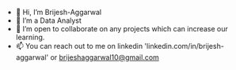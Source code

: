 - 👋 Hi, I’m Brijesh-Aggarwal
- 👀 I’m a Data Analyst
- 💞️ I’m open to collaborate on any projects which can increase our learning.
- 📫 You can reach out to me on linkedin 'linkedin.com/in/brijesh-aggarwal' or brijeshaggarwal10@gmail.com
  

<!---
Brijesh-Aggarwal/Brijesh-Aggarwal is a ✨ special ✨ repository because its `README.md` (this file) appears on your GitHub profile.
You can click the Preview link to take a look at your changes.
--->
